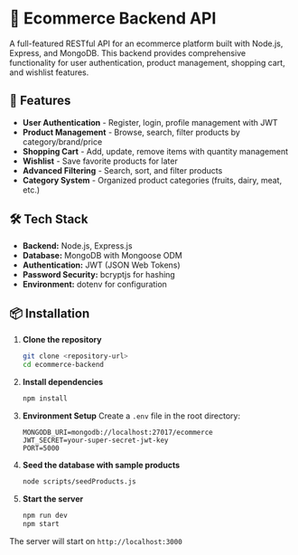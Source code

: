 # 🛒 Ecommerce Backend API

A full-featured RESTful API for an ecommerce platform built with Node.js, Express, and MongoDB. This backend provides comprehensive functionality for user authentication, product management, shopping cart, and wishlist features.

## 🚀 Features

- **User Authentication** - Register, login, profile management with JWT
- **Product Management** - Browse, search, filter products by category/brand/price
- **Shopping Cart** - Add, update, remove items with quantity management
- **Wishlist** - Save favorite products for later
- **Advanced Filtering** - Search, sort, and filter products
- **Category System** - Organized product categories (fruits, dairy, meat, etc.)

## 🛠️ Tech Stack

- **Backend:** Node.js, Express.js
- **Database:** MongoDB with Mongoose ODM
- **Authentication:** JWT (JSON Web Tokens)
- **Password Security:** bcryptjs for hashing
- **Environment:** dotenv for configuration

## 📦 Installation

1. **Clone the repository**
   ```bash
   git clone <repository-url>
   cd ecommerce-backend
   ```

2. **Install dependencies**
   ```bash
   npm install
   ```

3. **Environment Setup**
   Create a `.env` file in the root directory:
   ```env
   MONGODB_URI=mongodb://localhost:27017/ecommerce
   JWT_SECRET=your-super-secret-jwt-key
   PORT=5000
   ```

4. **Seed the database with sample products**
   ```bash
   node scripts/seedProducts.js
   ```

5. **Start the server**
   ```bash
   npm run dev
   npm start
   ```

The server will start on `http://localhost:3000`
